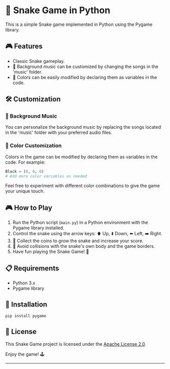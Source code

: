 

# 🐍 Snake Game in Python

This is a simple Snake game implemented in Python using the Pygame library.

## 🎮 Features

- Classic Snake gameplay.
- 🎵 Background music can be customized by changing the songs in the 'music' folder.
- 🌈 Colors can be easily modified by declaring them as variables in the code.

## 🛠️ Customization

### 🎵 Background Music

You can personalize the background music by replacing the songs located in the 'music' folder with your preferred audio files.

### 🌈 Color Customization

Colors in the game can be modified by declaring them as variables in the code. For example:

```python
Black = (0, 0, 0)
# Add more color variables as needed
```

Feel free to experiment with different color combinations to give the game your unique touch.

## 🎮 How to Play

1. Run the Python script (`main.py`) in a Python environment with the Pygame library installed.
2. Control the snake using the arrow keys: ⬆️ Up, ⬇️ Down, ⬅️ Left, ➡️ Right.
3. 🍏 Collect the coins to grow the snake and increase your score.
4. 🚫 Avoid collisions with the snake's own body and the game borders.
5. Have fun playing the Snake Game! 🎉

## 📋 Requirements

- Python 3.x
- Pygame library

## 🚀 Installation

```bash
pip install pygame
```

## 📄 License

This Snake Game project is licensed under the [Apache License 2.0](LICENSE).

Enjoy the game! 🕹️

--- 

